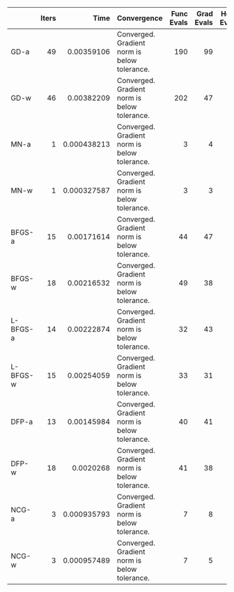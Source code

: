 |          |   Iters |        Time | Convergence                                  |   Func Evals |   Grad Evals |   Hess Evals |
|:---------|--------:|------------:|:---------------------------------------------|-------------:|-------------:|-------------:|
| GD-a     |      49 | 0.00359106  | Converged. Gradient norm is below tolerance. |          190 |           99 |            0 |
| GD-w     |      46 | 0.00382209  | Converged. Gradient norm is below tolerance. |          202 |           47 |            0 |
| MN-a     |       1 | 0.000438213 | Converged. Gradient norm is below tolerance. |            3 |            4 |            2 |
| MN-w     |       1 | 0.000327587 | Converged. Gradient norm is below tolerance. |            3 |            3 |            2 |
| BFGS-a   |      15 | 0.00171614  | Converged. Gradient norm is below tolerance. |           44 |           47 |            0 |
| BFGS-w   |      18 | 0.00216532  | Converged. Gradient norm is below tolerance. |           49 |           38 |            0 |
| L-BFGS-a |      14 | 0.00222874  | Converged. Gradient norm is below tolerance. |           32 |           43 |            0 |
| L-BFGS-w |      15 | 0.00254059  | Converged. Gradient norm is below tolerance. |           33 |           31 |            0 |
| DFP-a    |      13 | 0.00145984  | Converged. Gradient norm is below tolerance. |           40 |           41 |            0 |
| DFP-w    |      18 | 0.0020268   | Converged. Gradient norm is below tolerance. |           41 |           38 |            0 |
| NCG-a    |       3 | 0.000935793 | Converged. Gradient norm is below tolerance. |            7 |            8 |            4 |
| NCG-w    |       3 | 0.000957489 | Converged. Gradient norm is below tolerance. |            7 |            5 |            4 |